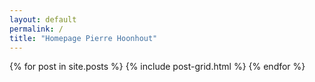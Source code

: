 ```yaml
---
layout: default
permalink: /
title: "Homepage Pierre Hoonhout"
---
```


<div class="tiles">
{% for post in site.posts %}
	{% include post-grid.html %}
{% endfor %}
</div><!-- /.tiles -->